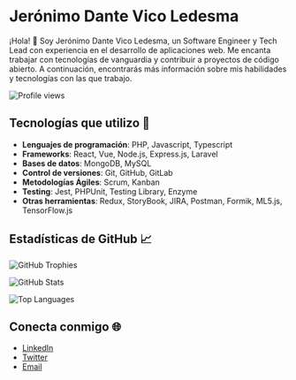# Jerónimo Dante Vico Ledesma

¡Hola! 👋 Soy Jerónimo Dante Vico Ledesma, un Software Engineer y Tech Lead con experiencia en el desarrollo de aplicaciones web. Me encanta trabajar con tecnologías de vanguardia y contribuir a proyectos de código abierto. A continuación, encontrarás más información sobre mis habilidades y tecnologías con las que trabajo.

![Profile views](https://komarev.com/ghpvc/?username=Kurama222Biju&color=blue)

## Tecnologías que utilizo 🚀

- **Lenguajes de programación**: PHP, Javascript, Typescript
- **Frameworks**: React, Vue, Node.js, Express.js, Laravel
- **Bases de datos**: MongoDB, MySQL
- **Control de versiones**: Git, GitHub, GitLab
- **Metodologías Ágiles**: Scrum, Kanban
- **Testing**: Jest, PHPUnit, Testing Library, Enzyme
- **Otras herramientas**: Redux, StoryBook, JIRA, Postman, Formik, ML5.js, TensorFlow.js

## Estadísticas de GitHub 📈

![GitHub Trophies](https://github-profile-trophy.vercel.app/?username=Kurama222Biju&theme=onedark)

![GitHub Stats](https://github-readme-stats.vercel.app/api?username=Kurama222Biju&show_icons=true&theme=radical)

![Top Languages](https://github-readme-stats.vercel.app/api/top-langs/?username=KuramaB222iju&theme=radical)

## Conecta conmigo 🌐

- [LinkedIn](https://www.linkedin.com/in/jerónimo-dante-vico-728379184/)
- [Twitter](https://twitter.com/@jeronimodev)
- [Email](mailto:jeronimoledesma0@gmail.com)
